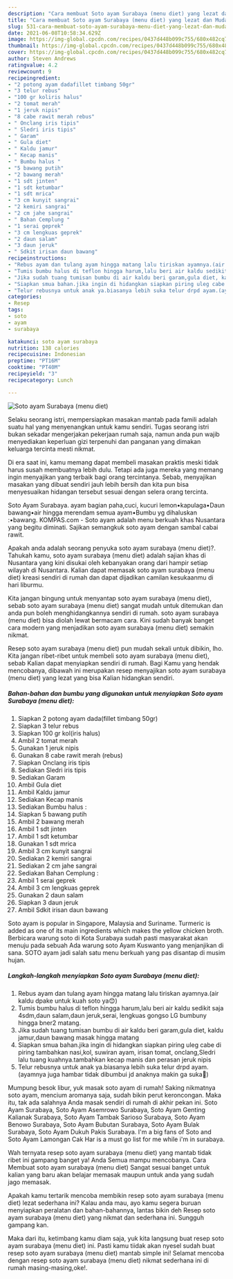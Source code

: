 ```yaml
---
description: "Cara membuat Soto ayam Surabaya (menu diet) yang lezat dan Mudah Dibuat"
title: "Cara membuat Soto ayam Surabaya (menu diet) yang lezat dan Mudah Dibuat"
slug: 531-cara-membuat-soto-ayam-surabaya-menu-diet-yang-lezat-dan-mudah-dibuat
date: 2021-06-08T10:58:34.629Z
image: https://img-global.cpcdn.com/recipes/0437d448b099c755/680x482cq70/soto-ayam-surabaya-menu-diet-foto-resep-utama.jpg
thumbnail: https://img-global.cpcdn.com/recipes/0437d448b099c755/680x482cq70/soto-ayam-surabaya-menu-diet-foto-resep-utama.jpg
cover: https://img-global.cpcdn.com/recipes/0437d448b099c755/680x482cq70/soto-ayam-surabaya-menu-diet-foto-resep-utama.jpg
author: Steven Andrews
ratingvalue: 4.2
reviewcount: 9
recipeingredient:
- "2 potong ayam dadafillet timbang 50gr"
- "3 telur rebus"
- "100 gr koliris halus"
- "2 tomat merah"
- "1 jeruk nipis"
- "8 cabe rawit merah rebus"
- " Onclang iris tipis"
- " Sledri iris tipis"
- " Garam"
- " Gula diet"
- " Kaldu jamur"
- " Kecap manis"
- " Bumbu halus "
- "5 bawang putih"
- "2 bawang merah"
- "1 sdt jinten"
- "1 sdt ketumbar"
- "1 sdt mrica"
- "3 cm kunyit sangrai"
- "2 kemiri sangrai"
- "2 cm jahe sangrai"
- " Bahan Cemplung "
- "1 serai geprek"
- "3 cm lengkuas geprek"
- "2 daun salam"
- "3 daun jeruk"
- " Sdkit irisan daun bawang"
recipeinstructions:
- "Rebus ayam dan tulang ayam hingga matang lalu tiriskan ayamnya.(air kaldu dpake untuk kuah soto ya😊)"
- "Tumis bumbu halus di teflon hingga harum,lalu beri air kaldu sedikit saja 4sdm,daun salam,daun jeruk,serai, lengkuas gongso LG bumbuny hingga bner2 matang."
- "Jika sudah tuang tumisan bumbu di air kaldu beri garam,gula diet, kaldu jamur,daun bawang masak hingga matang"
- "Siapkan smua bahan.jika ingin di hidangkan siapkan piring uleg cabe di piring tambahkan nasi,kol, suwiran ayam, irisan tomat, onclang,Sledri lalu tuang kuahnya.tambahkan kecap manis dan perasan jeruk nipis"
- "Telur rebusnya untuk anak ya.biasanya lebih suka telur drpd ayam.(ayamnya juga hambar tidak dibumbui jd anaknya makin ga suka🤣)"
categories:
- Resep
tags:
- soto
- ayam
- surabaya

katakunci: soto ayam surabaya 
nutrition: 138 calories
recipecuisine: Indonesian
preptime: "PT16M"
cooktime: "PT40M"
recipeyield: "3"
recipecategory: Lunch

---
```



![Soto ayam Surabaya (menu diet)](https://img-global.cpcdn.com/recipes/0437d448b099c755/680x482cq70/soto-ayam-surabaya-menu-diet-foto-resep-utama.jpg)

Selaku seorang istri, mempersiapkan masakan mantab pada famili adalah suatu hal yang menyenangkan untuk kamu sendiri. Tugas seorang istri bukan sekadar mengerjakan pekerjaan rumah saja, namun anda pun wajib menyediakan keperluan gizi terpenuhi dan panganan yang dimakan keluarga tercinta mesti nikmat.

Di era  saat ini, kamu memang dapat membeli masakan praktis meski tidak harus susah membuatnya lebih dulu. Tetapi ada juga mereka yang memang ingin menyajikan yang terbaik bagi orang tercintanya. Sebab, menyajikan masakan yang dibuat sendiri jauh lebih bersih dan kita pun bisa menyesuaikan hidangan tersebut sesuai dengan selera orang tercinta. 

Soto Ayam Surabaya. ayam bagian paha,cuci, kucuri lemon•kapulaga•Daun bawang•air hingga merendam semua ayam•Bumbu yg dihaluskan :•bawang. KOMPAS.com - Soto ayam adalah menu berkuah khas Nusantara yang begitu diminati. Sajikan semangkuk soto ayam dengan sambal cabai rawit.

Apakah anda adalah seorang penyuka soto ayam surabaya (menu diet)?. Tahukah kamu, soto ayam surabaya (menu diet) adalah sajian khas di Nusantara yang kini disukai oleh kebanyakan orang dari hampir setiap wilayah di Nusantara. Kalian dapat memasak soto ayam surabaya (menu diet) kreasi sendiri di rumah dan dapat dijadikan camilan kesukaanmu di hari liburmu.

Kita jangan bingung untuk menyantap soto ayam surabaya (menu diet), sebab soto ayam surabaya (menu diet) sangat mudah untuk ditemukan dan anda pun boleh menghidangkannya sendiri di rumah. soto ayam surabaya (menu diet) bisa diolah lewat bermacam cara. Kini sudah banyak banget cara modern yang menjadikan soto ayam surabaya (menu diet) semakin nikmat.

Resep soto ayam surabaya (menu diet) pun mudah sekali untuk dibikin, lho. Kita jangan ribet-ribet untuk membeli soto ayam surabaya (menu diet), sebab Kalian dapat menyiapkan sendiri di rumah. Bagi Kamu yang hendak mencobanya, dibawah ini merupakan resep menyajikan soto ayam surabaya (menu diet) yang lezat yang bisa Kalian hidangkan sendiri.

<!--inarticleads1-->

##### Bahan-bahan dan bumbu yang digunakan untuk menyiapkan Soto ayam Surabaya (menu diet):

1. Siapkan 2 potong ayam dada(fillet timbang 50gr)
1. Siapkan 3 telur rebus
1. Siapkan 100 gr kol(iris halus)
1. Ambil 2 tomat merah
1. Gunakan 1 jeruk nipis
1. Gunakan 8 cabe rawit merah (rebus)
1. Siapkan  Onclang iris tipis
1. Sediakan  Sledri iris tipis
1. Sediakan  Garam
1. Ambil  Gula diet
1. Ambil  Kaldu jamur
1. Sediakan  Kecap manis
1. Sediakan  Bumbu halus :
1. Siapkan 5 bawang putih
1. Ambil 2 bawang merah
1. Ambil 1 sdt jinten
1. Ambil 1 sdt ketumbar
1. Gunakan 1 sdt mrica
1. Ambil 3 cm kunyit sangrai
1. Sediakan 2 kemiri sangrai
1. Sediakan 2 cm jahe sangrai
1. Sediakan  Bahan Cemplung :
1. Ambil 1 serai geprek
1. Ambil 3 cm lengkuas geprek
1. Gunakan 2 daun salam
1. Siapkan 3 daun jeruk
1. Ambil  Sdkit irisan daun bawang


Soto ayam is popular in Singapore, Malaysia and Suriname. Turmeric is added as one of its main ingredients which makes the yellow chicken broth. Berbicara warung soto di Kota Surabaya sudah pasti masyarakat akan menuju pada sebuah Ada warung soto Ayam Kuswanto yang menjanjikan di sana. SOTO ayam jadi salah satu menu berkuah yang pas disantap di musim hujan. 

<!--inarticleads2-->

##### Langkah-langkah menyiapkan Soto ayam Surabaya (menu diet):

1. Rebus ayam dan tulang ayam hingga matang lalu tiriskan ayamnya.(air kaldu dpake untuk kuah soto ya😊)
1. Tumis bumbu halus di teflon hingga harum,lalu beri air kaldu sedikit saja 4sdm,daun salam,daun jeruk,serai, lengkuas gongso LG bumbuny hingga bner2 matang.
1. Jika sudah tuang tumisan bumbu di air kaldu beri garam,gula diet, kaldu jamur,daun bawang masak hingga matang
1. Siapkan smua bahan.jika ingin di hidangkan siapkan piring uleg cabe di piring tambahkan nasi,kol, suwiran ayam, irisan tomat, onclang,Sledri lalu tuang kuahnya.tambahkan kecap manis dan perasan jeruk nipis
1. Telur rebusnya untuk anak ya.biasanya lebih suka telur drpd ayam.(ayamnya juga hambar tidak dibumbui jd anaknya makin ga suka🤣)


Mumpung besok libur, yuk masak soto ayam di rumah! Saking nikmatnya soto ayam, mencium aromanya saja, sudah bikin perut keroncongan. Maka itu, tak ada salahnya Anda masak sendiri di rumah di akhir pekan ini. Soto Ayam Surabaya, Soto Ayam Asemrowo Surabaya, Soto Ayam Genting Kalianak Surabaya, Soto Ayam Tambak Sarioso Surabaya, Soto Ayam Benowo Surabaya, Soto Ayam Bubutan Surabaya, Soto Ayam Bulak Surabaya, Soto Ayam Dukuh Pakis Surabaya. I&#39;m a big fans of Soto and Soto Ayam Lamongan Cak Har is a must go list for me while i&#39;m in surabaya. 

Wah ternyata resep soto ayam surabaya (menu diet) yang mantab tidak ribet ini gampang banget ya! Anda Semua mampu mencobanya. Cara Membuat soto ayam surabaya (menu diet) Sangat sesuai banget untuk kalian yang baru akan belajar memasak maupun untuk anda yang sudah jago memasak.

Apakah kamu tertarik mencoba membikin resep soto ayam surabaya (menu diet) lezat sederhana ini? Kalau anda mau, ayo kamu segera buruan menyiapkan peralatan dan bahan-bahannya, lantas bikin deh Resep soto ayam surabaya (menu diet) yang nikmat dan sederhana ini. Sungguh gampang kan. 

Maka dari itu, ketimbang kamu diam saja, yuk kita langsung buat resep soto ayam surabaya (menu diet) ini. Pasti kamu tiidak akan nyesel sudah buat resep soto ayam surabaya (menu diet) mantab simple ini! Selamat mencoba dengan resep soto ayam surabaya (menu diet) nikmat sederhana ini di rumah masing-masing,oke!.

